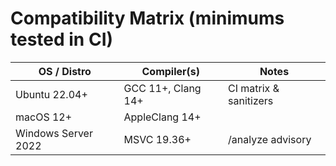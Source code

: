 
# Compatibility Matrix (minimums tested in CI)
| OS / Distro        | Compiler(s)             | Notes                    |
|--------------------|-------------------------|--------------------------|
| Ubuntu 22.04+      | GCC 11+, Clang 14+      | CI matrix & sanitizers   |
| macOS 12+          | AppleClang 14+          |                          |
| Windows Server 2022| MSVC 19.36+             | /analyze advisory        |
